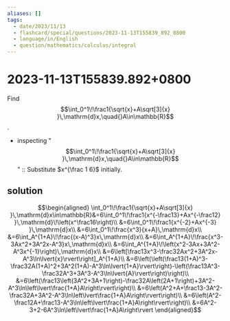 ```yaml
---
aliases: []
tags:
  - date/2023/11/13
  - flashcard/special/questions/2023-11-13T155839_892_0800
  - language/in/English
  - question/mathematics/calculus/integral
---
```


# 2023-11-13T155839.892+0800

Find $$\int_0^1\!\frac1{\sqrt{x}+A\sqrt[3]{x} }\,\mathrm{d}x,\quad{}A\in\mathbb{R}$$.

- inspecting "$$\int_0^1\!\frac1{\sqrt{x}+A\sqrt[3]{x} }\,\mathrm{d}x,\quad{}A\in\mathbb{R}$$" :: Substitute $x^{\frac 1 6}$ initially. <!--SR:!2024-07-22,15,290-->

## solution

$$\begin{aligned}
\int_0^1\!\frac1{\sqrt{x}+A\sqrt[3]{x} }\,\mathrm{d}x\in\mathbb{R}&=6\int_0^1\!\frac1{x^{-\frac13}+Ax^{-\frac12} }\,\mathrm{d}\!\left(x^\frac16\right)\\
&=6\int_0^1\!\frac1{x^{-2}+Ax^{-3} }\,\mathrm{d}x\\
&=6\int_0^1\!\frac{x^3}{x+A}\,\mathrm{d}x\\
&=6\int_A^{1+A}\!\frac{(x-A)^3}x\,\mathrm{d}x\\
&=6\int_A^{1+A}\!\frac{x^3-3Ax^2+3A^2x-A^3}x\,\mathrm{d}x\\
&=6\int_A^{1+A}\!\left(x^2-3Ax+3A^2-A^3x^{-1}\right)\,\mathrm{d}x\\
&=6\left[\frac13x^3-\frac32Ax^2+3A^2x-A^3\ln\lvert{x}\rvert\right]_A^{1+A}\\
&=6\left(\left(\frac13(1+A)^3-\frac32A(1+A)^2+3A^2(1+A)-A^3\ln\lvert{1+A}\rvert\right)-\left(\frac13A^3-\frac32A^3+3A^3-A^3\ln\lvert{A}\rvert\right)\right)\\
&=6\left(\frac13\left(3A^2+3A+1\right)-\frac32A\left(2A+1\right)+3A^2-A^3\ln\left\lvert\frac{1+A}A\right\rvert\right)\\
&=6\left(A^2+A+\frac13-3A^2-\frac32A+3A^2-A^3\ln\left\lvert\frac{1+A}A\right\rvert\right)\\
&=6\left(A^2-\frac12A+\frac13-A^3\ln\left\lvert\frac{1+A}A\right\rvert\right)\\
&=6A^2-3+2-6A^3\ln\left\lvert\frac{1+A}A\right\rvert
\end{aligned}$$
